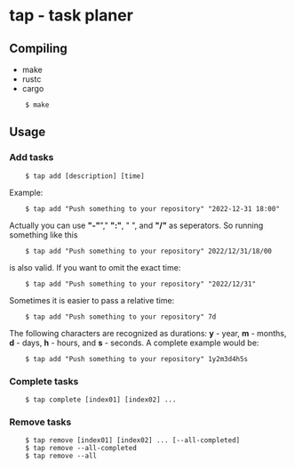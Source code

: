 # tap - task planer

## Compiling

* make
* rustc
* cargo

```
    $ make
```

## Usage

### Add tasks

```
    $ tap add [description] [time]
```

Example:

```
    $ tap add "Push something to your repository" "2022-12-31 18:00"
```
Actually you can use __"-"__"," __":"__, " ", and __"/"__ as seperators.
So running something like this

```
    $ tap add "Push something to your repository" 2022/12/31/18/00
```
is also valid. If you want to omit the exact time:
```
    $ tap add "Push something to your repository" "2022/12/31"
```

Sometimes it is easier to pass a relative time:

```
    $ tap add "Push something to your repository" 7d
```

The following characters are recognized as durations: __y__ - year, 
__m__ - months, __d__ - days, __h__ - hours, and __s__ - seconds. A complete
example would be:

```
    $ tap add "Push something to your repository" 1y2m3d4h5s
```
### Complete tasks

```
    $ tap complete [index01] [index02] ...
```

### Remove tasks

```
    $ tap remove [index01] [index02] ... [--all-completed]
    $ tap remove --all-completed
    $ tap remove --all
```
